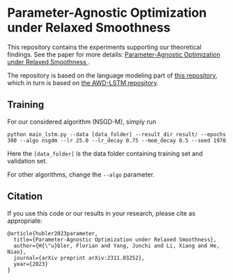 # Parameter-Agnostic Optimization under Relaxed Smoothness

This repository contains the experiments supporting our theoretical findings. See the paper for more details: [ Parameter-Agnostic Optimization under Relaxed Smoothness ]( https://arxiv.org/abs/2311.03252 ).

The repository is based on the language modeling part of [this repository]( https://github.com/zbh2047/clipping-algorithms ), which in turn is based on [ the AWD-LSTM repository]( https://github.com/manuvn/lpRNN-awd-lstm-lm ).

## Training

For our considered algorithm (NSGD-M), simply run

```
python main_lstm.py --data [data_folder] --result_dir result/ --epochs 300 --algo nsgdm --lr 25.0 --lr_decay 0.75 --mom_decay 0.5 --seed 1970
```

Here the `[data_folder]` is the data folder containing training set and validation set.

For other algorithms, change the `--algo` parameter.

##  Citation

If you use this code or our results in your research, please cite as appropriate: 

```
@article{hubler2023parameter,
  title={Parameter-Agnostic Optimization under Relaxed Smoothness},
  author={H{\"u}bler, Florian and Yang, Junchi and Li, Xiang and He, Niao},
  journal={arXiv preprint arXiv:2311.03252},
  year={2023}
}
```